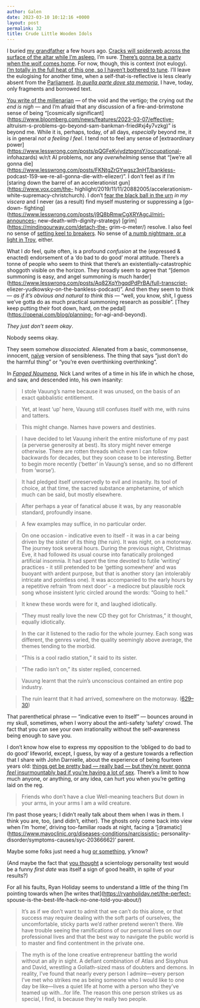 ```yaml
---
author: Galen
date: 2023-03-10 10:12:16 +0000
layout: post
permalink: 32
title: Crude Little Wooden Idols
---
```



I buried [my grandfather](https://angst.blog/10) a few hours ago. [Cracks will
spiderweb across the surface of the altar while I’m
asleep](https://www.youtube.com/watch?v=jcip_uN9dOI), I’m sure. [There’s gonna
be a party when the wolf comes
home](https://www.youtube.com/watch?v=ztAjEgVEveI). For now, though, this is
context (not eulogy). [I’m totally in the full heat of this one, so I haven’t
bothered to tune](https://www.youtube.com/watch?v=x-rcVjV2Jk0). I’ll leave the
eulogising for another time, when a self-that-is-reflective is less clearly
absent from the [Parliament](https://angst.blog/3). [_In quella parte dove sta
memoria,_](https://ezrapoundcantos.org/canto-lxiii/lxiii-poem) I have, today,
only fragments and borrowed text.

[You write of the millenarian](https://angst.blog/31) — of the void and the
vertigo; the crying out _the end is nigh_ — and I’m afraid that any discussion
of a fire-and-brimstone sense of being “[cosmically
significant](https://www.bloomberg.com/news/features/2023-03-07/effective-
altruism-s-problems-go-beyond-sam-bankman-fried#xj4y7vzkg)” is beyond me.
While it is, perhaps, today, of all days, _especially_ beyond me, it is in
general _not a feeling I feel_. I tend not to feel any sense of [extraordinary
power](https://www.lesswrong.com/posts/pQGFeKvjydztpgnsY/occupational-
infohazards) w/r/t AI problems, nor any _overwhelming_ sense that “[we’re all
gonna die](https://www.lesswrong.com/posts/FKNtgZrGYwgsz3nHT/bankless-
podcast-159-we-re-all-gonna-die-with-eliezer)”. I don’t feel as if I’m
[staring down the barrel of an accelerationist gun](https://www.vox.com/the-
highlight/2019/11/11/20882005/accelerationism-white-supremacy-christchurch). I
don’t [fear the black ball in the
urn](https://doi.org/10.1111/1758-5899.12718) _in my viscera_ and I never (as
a result) find myself mustering or suppressing a [go-down-
fighting](https://www.lesswrong.com/posts/j9Q8bRmwCgXRYAgcJ/miri-announces-
new-death-with-dignity-strategy) [grim](https://mindingourway.com/detach-the-
grim-o-meter/) resolve. I also feel no sense of [setting keel to
breakers](https://www.poetryfoundation.org/poems/54314/canto-i). No sense of
[a numb nightmare, or a light in Troy](https://allpoetry.com/The-Gyres),
either.

What I _do_ feel, quite often, is a profound _confusion_ at the (expressed  &
enacted) endorsement of a ‘do bad to do good’ moral attitude. There’s a tonne
of people who seem to think that there’s an existentially-catastrophic
shoggoth visible on the horizon. They broadly seem to agree that “[demon
summoning is easy, and angel summoning is much
harder](https://www.lesswrong.com/posts/Aq82XqYhgqdPdPrBA/full-transcript-
eliezer-yudkowsky-on-the-bankless-podcast)”. And then they seem to think — _as
if it’s obvious and natural to think this_ — “well, you know, shit, I guess
we’ve gotta do as much practical summoning research as possible”. [They keep
putting their foot down, hard, on the pedal](https://openai.com/blog/planning-
for-agi-and-beyond).

 _They just don’t seem okay_.

Nobody seems okay.

They seem somehow _dissociated_. Alienated from a basic, commonsense,
innocent, [naïve](https://angst.blog/15) version of sensibleness. The thing
that says “just don’t do the harmful thing” or “you’re even overthinking
overthinking”.

In [_Fanged Noumena_](https://worldcat.org/isbn/9780955308789), Nick Land
writes of a time in his life in which he chose, and saw, and descended into,
his own insanity:

> I stole Vauung’s name because it was unused, on the basis of an exact
qabbalistic entitlement.

>

> Yet, at least ‘up’ here, Vauung still confuses itself with me, with ruins
and tatters.

>

> This might change. Names have powers and destinies.

>

> I have decided to let Vauung inherit the entire misfortune of my past (a
perverse generosity at best). Its story might never emerge otherwise. There
are rotten threads which even I can follow backwards for decades, but they
soon cease to be interesting. Better to begin more recently (‘better’ in
Vauung’s sense, and so no different from ‘worse’).

>

> It had pledged itself unreservedly to evil and insanity. Its tool of choice,
at that time, the sacred substance amphetamine, of which much can be said, but
mostly elsewhere.

>

> After perhaps a year of fanatical abuse it was, by any reasonable standard,
profoundly insane.

>

> A few examples may suffice, in no particular order.

>

> On one occasion - indicative even to itself - it was in a car being driven
by the sister of its thing (the ruin). It was night, on a motorway. The
journey took several hours. During the previous night, Christmas Eve, it had
followed its usual course into fanatically prolonged artificial insomnia. It
had spent the time devoted to futile ‘writing’ practices - it still pretended
to be ‘getting somewhere’ and was buoyant with ardent purpose, but that is
another story (an intolerably intricate and pointless one). It was accompanied
to the early hours by a repetitive refrain ‘from next door’ - a mediocre but
plausible rock song whose insistent lyric circled around the words: “Going to
hell.”

>

> It knew these words were for it, and laughed idiotically.

>

> “They must really love the new CD they got for Christmas,” it thought,
equally idiotically.

>

> In the car it listened to the radio for the whole journey. Each song was
different, the genres varied, the quality seemingly above average, the themes
tending to the morbid.

>

> “This is a cool radio station,” it said to its sister.

>

> “The radio isn’t on,” its sister replied, concerned.

>

> Vauung learnt that the ruin’s unconscious contained an entire pop industry.

>

> The ruin learnt that it had arrived, somewhere on the motorway.
([629–30](https://worldcat.org/isbn/9780955308789))

That parenthetical phrase — “indicative even to itself” — bounces around in my
skull, sometimes, when I worry about the anti-safety ‘safety’ crowd. The fact
that you can see your own irrationality without the self-awareness being
enough to save you.

I don’t know how else to express my opposition to the ‘obliged to do bad to do
good’ lifeworld, except, I guess, by way of a gesture towards a reflection
that I share with John Darnielle, about the experience of being fourteen years
old: [things get be pretty bad — really bad — but they’re never gonna _feel_
insurmountably bad if you’re having a lot of
sex](https://www.youtube.com/watch?v=VGZlgj_Zgdo). There’s a limit to how much
anyone, or anything, or any idea, can hurt you when you’re getting laid on the
reg.

> Friends who don’t have a clue
> Well-meaning teachers
> But down in your arms, in your arms
> I am a wild creature.

I’m past those years; I didn’t really talk about them when I was _in_ them. I
think you are, too, (and didn’t, either). The ghosts only come back into view
when I’m ‘home’, driving too-familiar roads at night, facing a
‘[dramatic](https://www.mayoclinic.org/diseases-conditions/narcissistic-
personality-disorder/symptoms-causes/syc-20366662)’ parent.

Maybe some folks just need a hug [or
something](https://twitter.com/QiaochuYuan/status/1630752299932090368),
y’know?

(And maybe the fact that [you thought](https://angst.blog/31) a scientology
personality test would be a funny _first date_ was itself a sign of good
health, in spite of your results?)

For all his faults, Ryan Holiday seems to understand a little of the thing I’m
pointing towards when [he writes that](https://ryanholiday.net/the-perfect-
spouse-is-the-best-life-hack-no-one-told-you-about/)

> It’s as if we don’t want to admit that we can’t do this alone, or that
success may require dealing with the soft parts of ourselves, the
uncomfortable, sticky parts we’d rather pretend weren’t there. We have trouble
seeing the ramifications of our personal lives on our professional lives and
that the best way to navigate the public world is to master and find
contentment in the private one.

>

> The myth is of the lone creative entrepreneur battling the world without an
ally in sight. A defiant combination of Atlas and Sisyphus and David,
wrestling a Goliath-sized mass of doubters and demons. In reality, I’ve found
that nearly every person I admire—every person I’ve met who strikes me as
being someone who I would like to one day be like—lives a quiet life at home
with a person who they’ve teamed up with…for life. The reason this one person
strikes us as special, I find, is because they’re really two people.